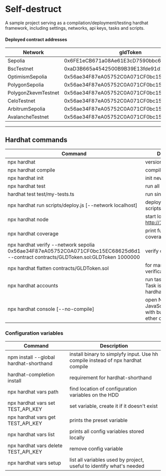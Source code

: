
# Self-destruct
A sample project serving as a compilation/deployment/testing hardhat framework, including settings, networks, api keys, tasks and scripts.

#### Deployed contract addresses
| Network | gldToken | destruct |
| ------ | ----------- | ------ |
| Sepolia | 0x6FE1eCB671a08Ae61E3cD7590bbc6270eC870FBf | 0xA9E810025b3FE6CEe7b56c5876Cd8864E0968751 |
| BscTestnet | 0xaD3B665a4542500B9B39E13fde91d113470eAc41 | 0x1B39Cb5D66aBfd33616371312290D9AF93947B51 |
| OptimismSepolia | 0x56ae34F87eA05752C0A071CF0bc15EC68625d6d1 | 0x3A7C162b399E8719071B0A7a0595421D83b30aB6 |
| PolygonSepolia | 0x56ae34F87eA05752C0A071CF0bc15EC68625d6d1 | 0x3A7C162b399E8719071B0A7a0595421D83b30aB6 |
| PolygonZkevmTestnet | 0x56ae34F87eA05752C0A071CF0bc15EC68625d6d1 | 0x3A7C162b399E8719071B0A7a0595421D83b30aB6 |
| CeloTestnet | 0x56ae34F87eA05752C0A071CF0bc15EC68625d6d1 | 0x3A7C162b399E8719071B0A7a0595421D83b30aB6 |
| ArbitrumSepolia  | 0x56ae34F87eA05752C0A071CF0bc15EC68625d6d1 | 0x3A7C162b399E8719071B0A7a0595421D83b30aB6 |
| AvalancheTestnet  | 0x56ae34F87eA05752C0A071CF0bc15EC68625d6d1 | 0x3A7C162b399E8719071B0A7a0595421D83b30aB6 |
---
## Hardhat commands
| Command| Description | 
| ------ | ----------- | 
| npx hardhat | version/help | 
| npx hardhat compile | compile all | 
| npx hardhat init | init new project | 
| npx hardhat test | run all test scripts | 
| hardhat test test/my-tests.ts | run single script | 
| npx hardhat run scripts/deploy.js [--network localhost] | deploy contracts in: scripts/ | 
| npx hardhat node | start local node at http://127.0.0.1:8545 | 
| npx hardhat coverage | print full tests coverage | 
| npx hardhat verify --network sepolia 0x56ae34F87eA05752C0A071CF0bc15EC68625d6d1 --contract contracts/GLDToken.sol:GLDToken 1000000 | verify contract| 
| npx hardhat flatten contracts/GLDToken.sol | for manual contract verification | 
| npx hardhat accounts | run task accounts. Task is added to npx hardhat help | 
| npx hardhat console [--no-compile] | open NodeJS JavaScript console with builtin config and ether objects | 

### Configuration variables
| Command| Description | 
| ------ | ----------- | 
| npm install --global hardhat-shorthand | install binary to simplyfy input. Use hh compile instead of npx hardhat compile | 
| hardhat-completion install | requirement for hardhat-shorthand | 
| npx hardhat vars path | find location of configuration variables on the HDD | 
| npx hardhat vars set TEST_API_KEY | set variable, create it if it doesn't exist| 
| npx hardhat vars get TEST_API_KEY | prints the preset variable | 
| npx hardhat vars list | prints all config variables stored locally | 
| npx hardhat vars delete TEST_API_KEY | remove config variable | 
| npx hardhat vars setup | list all variables used by project, useful to identify what's needed | 
